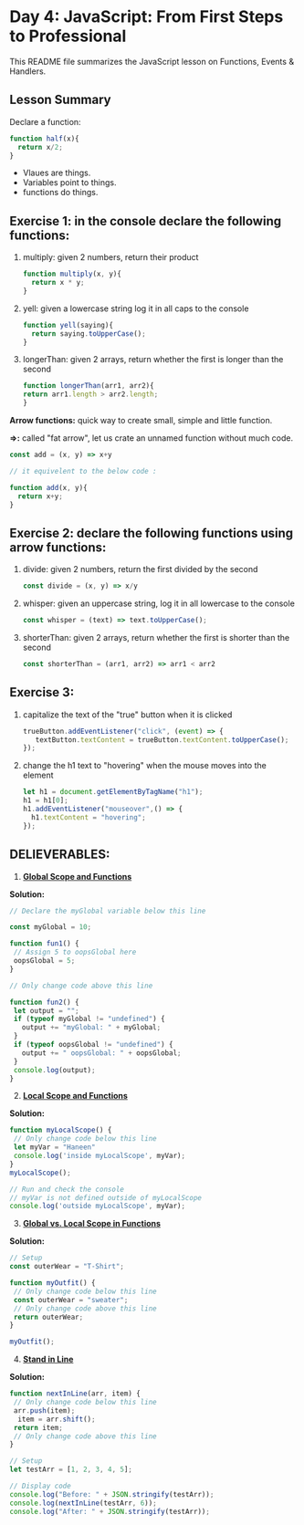 # Day 4: JavaScript: From First Steps to Professional
This README file summarizes the JavaScript lesson on Functions, Events & Handlers.

## Lesson Summary

Declare a function: 

```javascript
function half(x){
  return x/2;
}
```

- Vlaues are things.
- Variables point to things.
- functions do things.

## Exercise 1: in the console declare the following functions:
1. multiply: given 2 numbers, return their product
    ```javascript  
   function multiply(x, y){
      return x * y;
    }
2. yell: given a lowercase string log it in all caps to the console
    ```javascript 
   function yell(saying){
      return saying.toUpperCase();
    }
3. longerThan: given 2 arrays, return whether the first is longer than the second  
     ```javascript
   function longerThan(arr1, arr2){
     return arr1.length > arr2.length;
    }


**Arrow functions:** quick way to create small, simple and little function.

**=>:** called "fat arrow", let us crate an unnamed function without much code.

```javascript
const add = (x, y) => x+y

// it equivelent to the below code :

function add(x, y){
  return x+y;
}
```

## Exercise 2: declare the following functions using arrow functions:
1. divide: given 2 numbers, return the first divided by the second 
   ```javascript
   const divide = (x, y) => x/y
2. whisper: given an uppercase string, log it in all lowercase to the console
   ```javascript
   const whisper = (text) => text.toUpperCase();
3. shorterThan: given 2 arrays, return whether the first is shorter than the second
   ```javascript
   const shorterThan = (arr1, arr2) => arr1 < arr2


## Exercise 3:
1. capitalize the text of the "true" button when it is clicked
   ```javascript
   trueButton.addEventListener("click", (event) => {
      textButton.textContent = trueButton.textContent.toUpperCase();
   });
   ```
2. change the h1 text to "hovering" when the mouse moves into the element
   ```javascript
   let h1 = document.getElementByTagName("h1");
   h1 = h1[0];
   h1.addEventListener("mouseover",() => {
     h1.textContent = "hovering";
   });
   ```
## DELIEVERABLES:

1. **[Global Scope and Functions](https://www.freecodecamp.org/learn/javascript-algorithms-and-data-structures/basic-javascript/global-scope-and-functions)**
   
**Solution:** 
 ```javascript
// Declare the myGlobal variable below this line

const myGlobal = 10;

function fun1() {
  // Assign 5 to oopsGlobal here
  oopsGlobal = 5;
}

// Only change code above this line

function fun2() {
  let output = "";
  if (typeof myGlobal != "undefined") {
    output += "myGlobal: " + myGlobal;
  }
  if (typeof oopsGlobal != "undefined") {
    output += " oopsGlobal: " + oopsGlobal;
  }
  console.log(output);
}
```

2. **[Local Scope and Functions](https://www.freecodecamp.org/learn/javascript-algorithms-and-data-structures/basic-javascript/local-scope-and-functions)**
   
**Solution:**
 ```javascript
function myLocalScope() {
  // Only change code below this line
  let myVar = "Haneen"
  console.log('inside myLocalScope', myVar);
}
myLocalScope();

// Run and check the console
// myVar is not defined outside of myLocalScope
console.log('outside myLocalScope', myVar);
```

3. **[Global vs. Local Scope in Functions](https://www.freecodecamp.org/learn/javascript-algorithms-and-data-structures/basic-javascript/local-scope-and-functions)**
   
**Solution:**
 ```javascript
// Setup
const outerWear = "T-Shirt";

function myOutfit() {
  // Only change code below this line
  const outerWear = "sweater";
  // Only change code above this line
  return outerWear;
}

myOutfit();
```
4. **[Stand in Line](https://www.freecodecamp.org/learn/javascript-algorithms-and-data-structures/basic-javascript/stand-in-line)**

**Solution:**
 ```javascript
function nextInLine(arr, item) {
  // Only change code below this line
  arr.push(item);
   item = arr.shift();
  return item;
  // Only change code above this line
}

// Setup
let testArr = [1, 2, 3, 4, 5];

// Display code
console.log("Before: " + JSON.stringify(testArr));
console.log(nextInLine(testArr, 6));
console.log("After: " + JSON.stringify(testArr));
```

